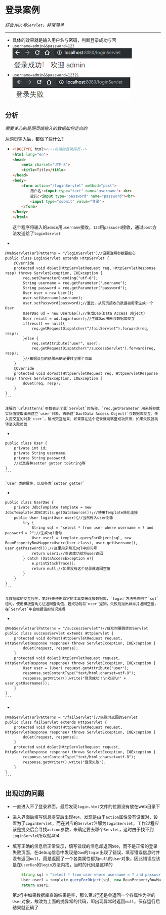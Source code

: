# 登录案例

*综合`JDBC`与`Servlet`，非常简单*

***

* 具体的效果就是输入用户名与密码，判断登录成功与否
* `username=admin&&password=123`![image-20191025112952081](image-20191025112952081.png)
* `username=admin&&password=12321`![image-20191025113040720](image-20191025113040720.png)

## 分析

*需要关心的是网页端输入的数据如何走向的*

从网页输入后，都做了些什么?

*   ```html
    <!DOCTYPE html><!--前端的登录网页--> 
    <html lang="en">
    <head>
        <meta charset="UTF-8">
        <title>Title</title>
    </head>
    <body>
        <form action="/loginServlet" method="post">
            用户名:<input type="text" name="username"> <br>
            密码:<input type="password" name="password"><br>
            <input type="submit" value="登录">
        </form>
    </body>
    </html>
    ```
    
    这个程序将输入的`admin`用`username`接收，`123`用`password`接收，通过`post`方法发送给了`loginServlet`

*    ```java
    @WebServlet(urlPatterns = "/loginServlet")//设置注解参数要细心
    public class LoginServlet extends HttpServlet {
        @Override
        protected void doGet(HttpServletRequest req, HttpServletResponse resp) throws ServletException, IOException {
            req.setCharacterEncoding("utf-8");
            String username = req.getParameter("username");
            String password = req.getParameter("password");
            User user = new User();
            user.setUsername(username);
            user.setPassword(password);//至此，从网页接收的数据被用来生成一个User
            UserDao ud = new UserDao();//生成Dao(Data Access Object)
            User result = ud.login(user);//生成Dao用来与数据库交互
            if(result == null){
                req.getRequestDispatcher("/failServlet").forward(req, resp);
            }else {
                req.setAttribute("user", user);
                req.getRequestDispatcher("/successServlet").forward(req, resp);
            }//根据交互的结果来确定要转至哪个页面
        }
        @Override
        protected void doPost(HttpServletRequest req, HttpServletResponse resp) throws ServletException, IOException {
            doGet(req, resp);
        }
    }
    ```

    注解的`urlPatterns`参数表示了此`Servlet`的名称，`req.getParameter`用来将参数实际值提取出来建立`user`对象，再新建`Dao(Data Access Object)`与数据库交互，传入要交互的对象`user`，输出交互结果，如果存在这个记录就跳转至成功页面，如果失败就跳转至失败页面
    
*    ```java
    public class User {
        private int id;
        private String username;
        private String password;
        //以及各种setter getter toString等
    }
    ```

    `User`类的属性，以及各类`setter getter`
    
*    ```java
    public class UserDao {
        private JdbcTemplate template = new JdbcTemplate(JDBCUtils.getDataSource());//使用Template简化连接
        public User login(User user){//当然传入user对象
            try {
                String sql = "select * from user where username = ? and password = ?";//生成sql语句
                User user1 = template.queryForObject(sql, new BeanPropertyRowMapper<User>(User.class), user.getUsername(), user.getPassword());//这里用来填充sql中的问号
                return user1;//查询成功就将user返回
            } catch (DataAccessException e){
                e.printStackTrace();
                return null;//如果没有这个记录就返回空值
            }
        }
    }
    ```

    与数据库的交互程序，第2行先使用自定的工具类来连接数据库，`login`方法先声明了`sql`语句，使用模板查询方法返回查询值，若成功则将`user`返回，失败则抛出异常并返回空值，在`Servlet`中会根据值的情况处理
    
*    ```java
    @WebServlet(urlPatterns = "/successServlet")//成功时要跳转的Servlet
    public class successServlet extends HttpServlet {
        protected void doPost(HttpServletRequest request, HttpServletResponse response) throws ServletException, IOException {
            doGet(request, response);
        }
        protected void doGet(HttpServletRequest request, HttpServletResponse response) throws ServletException, IOException {
            User user = (User) request.getAttribute("user");
            response.setContentType("text/html;charset=utf-8");
            response.getWriter().write("登录成功！\n欢迎\n" + user.getUsername());
        }
    }
    ```

*    ```java
    @WebServlet(urlPatterns = "/failServlet")//失败时返回的Servlet
    public class failServlet extends HttpServlet {
        protected void doPost(HttpServletRequest request, HttpServletResponse response) throws ServletException, IOException {
            doGet(request, response);
        }
        protected void doGet(HttpServletRequest request, HttpServletResponse response) throws ServletException, IOException {
            response.setContentType("text/html;charset=utf-8");
            response.getWriter().write("登录失败");
        }
    }
    ```
    
## 出现过的问题

*   一直进入不了登录界面，最后发现`login.html`文件的位置没有放在web目录下
    
*   进入界面后填写信息提交后出现`404`，发现是由于`action`属性没有设置对，设置为了`LoginServlet`，而在对应的`Servlet`注解为`loginServlet`，工作过程应该是提交后会寻找`action`参数，来确定要去哪个`Servlet`，这时由于找不到`LoginServle`t所以就404
    
*   填写正确的信息后正常显示，填写错误的信息却返回`500`，而不是正常的登录失败页面，在debug信息中发现是`Dao`的`login`出现了错误，填写错误信息时并没有返回`null`，而是返回了一个各类属性都为`null`的`User`对象，因此错误应该是在`UserDao`的`login`方法内找，当时的代码是这样的
    
	```java
        String sql = "select * from user where username = ? and password = ?";
        User user1 = template.queryForObject(sql, new BeanPropertyRowMapper<User>(User.class), user.getUsername(), user.getPassword());
        return user1;
	```

	第`2`行中如果数据库查询结果是空，那么第`3`行还是会返回一个各属性为空的`User`对象，故改为上面的抛异常的代码，即出现异常时返回`null`，保存运行后结果就正确了

